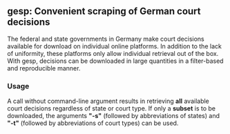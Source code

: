 ## gesp: Convenient scraping of German court decisions

The federal and state governments in Germany make court decisions available for download on individual online platforms. In addition to the lack of uniformity, these platforms only allow individual retrieval out of the box. With gesp, decisions can be downloaded in large quantities in a filter-based and reproducible manner.

### Usage

A call without command-line argument results in retrieving **all** available court decisions regardless of state or court type. If only a **subset** is to be downloaded, the arguments **"-s"** (followed by abbreviations of states) and **"-t"** (followed by abbreviations of court types) can be used.

